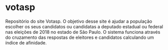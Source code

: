 # votasp
Repositório do site Votasp. O objetivo desse site é ajudar a população escolher os seus candidatos ou candidatas a deputado estadual ou federal nas eleições de 2018 no estado de São Paulo. O sistema funciona através do cruzamento das respostas de eleitores e candidatos calculando um índice de afinidade. 
